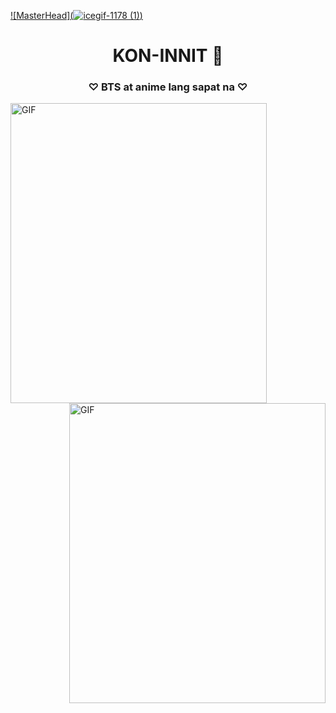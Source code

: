 [![MasterHead](![icegif-1178 (1)](https://user-images.githubusercontent.com/129239019/233268192-255595a6-5b15-4a76-8fc5-594880fc0dd0.gif))](https://abbeeeeyy.io)
<h1 align="center">KON-INNIT 👋</h1>
<h3 align="center">♡ BTS at anime lang sapat na ♡</h3>
<img align="left" top="500" height="480" width="410" alt="GIF" src="https://www.icegif.com/wp-content/uploads/2021/10/icegif-1910.gif">
<img align="right" top="500" height="480" width="410" alt="GIF" src="https://64.media.tumblr.com/67f1ce41a6eae180e0a701ebd05b94bb/tumblr_inline_o8tc3g3QEc1qedh1e_500.gifv">

<h3 align="center"></h3>
<p align="left">
</p>
